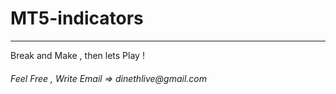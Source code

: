 # MT5-indicators

<hr>
Break and Make , then lets Play !

<h6> Feel Free , Write Email => dinethlive@gmail.com</h6>

